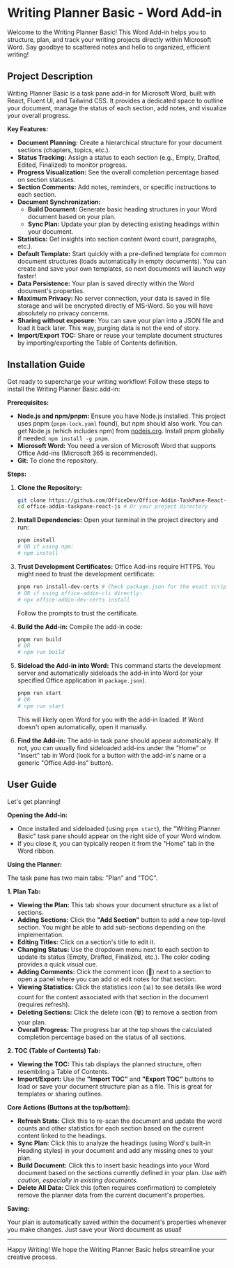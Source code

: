 # Writing Planner Basic - Word Add-in

Welcome to the Writing Planner Basic! This Word Add-in helps you to structure, plan, and track your writing projects directly within Microsoft Word. Say goodbye to scattered notes and hello to organized, efficient writing!

## Project Description

Writing Planner Basic is a task pane add-in for Microsoft Word, built with React, Fluent UI, and Tailwind CSS. It provides a dedicated space to outline your document, manage the status of each section, add notes, and visualize your overall progress.

**Key Features:**

*   **Document Planning:** Create a hierarchical structure for your document sections (chapters, topics, etc.).
*   **Status Tracking:** Assign a status to each section (e.g., Empty, Drafted, Edited, Finalized) to monitor progress.
*   **Progress Visualization:** See the overall completion percentage based on section statuses.
*   **Section Comments:** Add notes, reminders, or specific instructions to each section.
*   **Document Synchronization:**
    *   **Build Document:** Generate basic heading structures in your Word document based on your plan.
    *   **Sync Plan:** Update your plan by detecting existing headings within your document.
*   **Statistics:** Get insights into section content (word count, paragraphs, etc.).
*   **Default Template:** Start quickly with a pre-defined template for common document structures (loads automatically in empty documents). You can create and save your own templates, so next documents will launch way faster!
*   **Data Persistence:** Your plan is saved directly within the Word document's properties.
*   **Maximum Privacy:** No server connection, your data is saved in file storage and will be encrypted directly of MS-Word. So you will have absolutely no privacy concerns.
*   **Sharing without exposure:** You can save your plan into a JSON file and load it back later. This way, purging data is not the end of story.
*   **Import/Export TOC:** Share or reuse your template document structures by importing/exporting the Table of Contents definition.

## Installation Guide

Get ready to supercharge your writing workflow! Follow these steps to install the Writing Planner Basic add-in:

**Prerequisites:**

*   **Node.js and npm/pnpm:** Ensure you have Node.js installed. This project uses pnpm (`pnpm-lock.yaml` found), but npm should also work. You can get Node.js (which includes npm) from [nodejs.org](https://nodejs.org/). Install pnpm globally if needed: `npm install -g pnpm`.
*   **Microsoft Word:** You need a version of Microsoft Word that supports Office Add-ins (Microsoft 365 is recommended).
*   **Git:** To clone the repository.

**Steps:**

1.  **Clone the Repository:**
    ```bash
    git clone https://github.com/OfficeDev/Office-Addin-TaskPane-React-JS.git # Or your specific repo URL
    cd office-addin-taskpane-react-js # Or your project directory
    ```

2.  **Install Dependencies:**
    Open your terminal in the project directory and run:
    ```bash
    pnpm install
    # OR if using npm:
    # npm install
    ```

3.  **Trust Development Certificates:**
    Office Add-ins require HTTPS. You might need to trust the development certificate:
    ```bash
    pnpm run install-dev-certs # Check package.json for the exact script if different
    # OR if using office-addin-cli directly:
    # npx office-addin-dev-certs install
    ```
    Follow the prompts to trust the certificate.

4.  **Build the Add-in:**
    Compile the add-in code:
    ```bash
    pnpm run build
    # OR
    # npm run build
    ```

5.  **Sideload the Add-in into Word:**
    This command starts the development server and automatically sideloads the add-in into Word (or your specified Office application in `package.json`).
    ```bash
    pnpm run start
    # OR
    # npm run start
    ```
    This will likely open Word for you with the add-in loaded. If Word doesn't open automatically, open it manually.

6.  **Find the Add-in:** The add-in task pane should appear automatically. If not, you can usually find sideloaded add-ins under the "Home" or "Insert" tab in Word (look for a button with the add-in's name or a generic "Office Add-ins" button).

## User Guide

Let's get planning!

**Opening the Add-in:**

*   Once installed and sideloaded (using `pnpm start`), the "Writing Planner Basic" task pane should appear on the right side of your Word window.
*   If you close it, you can typically reopen it from the "Home" tab in the Word ribbon.

**Using the Planner:**

The task pane has two main tabs: "Plan" and "TOC".

**1. Plan Tab:**

*   **Viewing the Plan:** This tab shows your document structure as a list of sections.
*   **Adding Sections:** Click the **"Add Section"** button to add a new top-level section. You might be able to add sub-sections depending on the implementation.
*   **Editing Titles:** Click on a section's title to edit it.
*   **Changing Status:** Use the dropdown menu next to each section to update its status (Empty, Drafted, Finalized, etc.). The color coding provides a quick visual cue.
*   **Adding Comments:** Click the comment icon (💬) next to a section to open a panel where you can add or edit notes for that section.
*   **Viewing Statistics:** Click the statistics icon (📊) to see details like word count for the content associated with that section in the document (requires refresh).
*   **Deleting Sections:** Click the delete icon (🗑️) to remove a section from your plan.
*   **Overall Progress:** The progress bar at the top shows the calculated completion percentage based on the status of all sections.

**2. TOC (Table of Contents) Tab:**

*   **Viewing the TOC:** This tab displays the planned structure, often resembling a Table of Contents.
*   **Import/Export:** Use the **"Import TOC"** and **"Export TOC"** buttons to load or save your document structure plan as a file. This is great for templates or sharing outlines.

**Core Actions (Buttons at the top/bottom):**

*   **Refresh Stats:** Click this to re-scan the document and update the word counts and other statistics for each section based on the current content linked to the headings.
*   **Sync Plan:** Click this to analyze the headings (using Word's built-in Heading styles) in your document and add any missing ones to your plan.
*   **Build Document:** Click this to insert basic headings into your Word document based on the sections currently defined in your plan. *Use with caution, especially in existing documents.*
*   **Delete All Data:** Click this (often requires confirmation) to completely remove the planner data from the current document's properties.

**Saving:**

Your plan is automatically saved within the document's properties whenever you make changes. Just save your Word document as usual!

---

Happy Writing! We hope the Writing Planner Basic helps streamline your creative process.